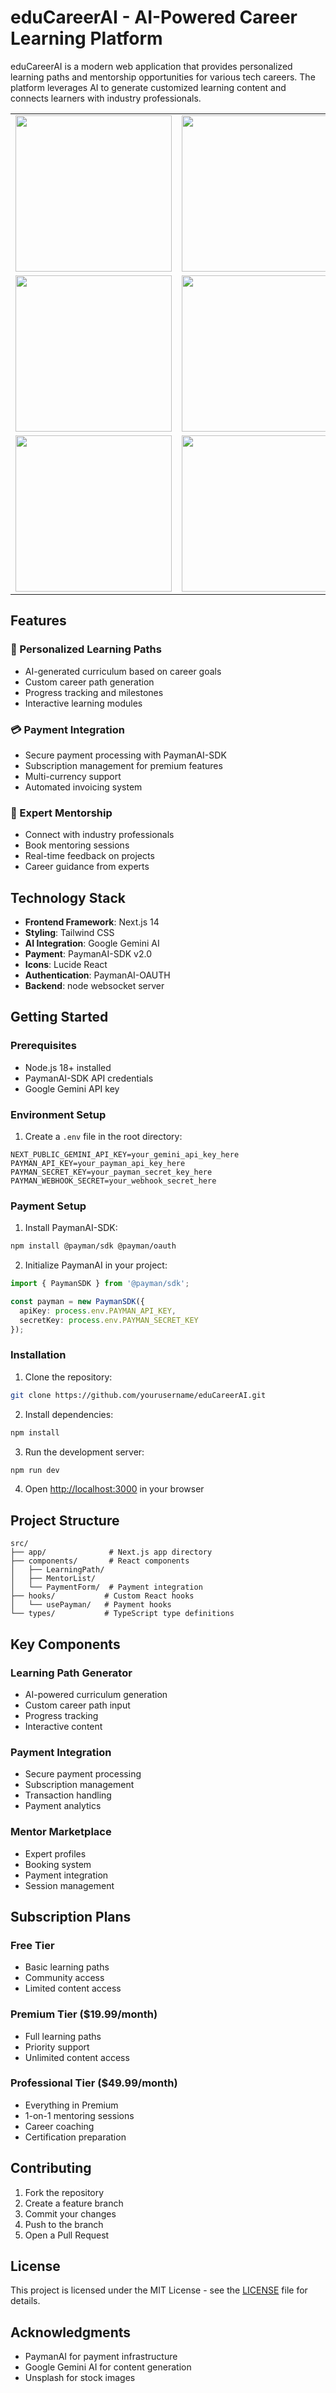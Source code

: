 # eduCareerAI - AI-Powered Career Learning Platform

eduCareerAI is a modern web application that provides personalized learning paths and mentorship opportunities for various tech careers. The platform leverages AI to generate customized learning content and connects learners with industry professionals.


<table>
  <tr>
    <td><img src="https://github.com/user-attachments/assets/d6d68c88-eb5d-47ae-94bd-9dc6dd4442e6" width="250"/></td>
    <td><img src="https://github.com/user-attachments/assets/bb6ba1ae-10bc-4ee6-988d-3a191f443a17" width="250"/></td>
    <td><img src="https://github.com/user-attachments/assets/cbd053c9-36be-47f3-9318-98044492aba3" width="250"/></td>
  </tr>
  <tr>
    <td><img src="https://github.com/user-attachments/assets/7d0deee7-029e-4e6d-ac86-fee807beb392" width="250"/></td>
    <td><img src="https://github.com/user-attachments/assets/e9f5fd48-9c2e-456e-9816-503760757ee3" width="250"/></td>
    <td><img src="https://github.com/user-attachments/assets/fb85d63b-6940-4445-8aab-59a5801b48fd" width="250"/></td>
  </tr>
  <tr>
    <td><img src="https://github.com/user-attachments/assets/4a2c5cdf-658c-4762-9910-a117712bb66a" width="250"/></td>
    <td><img src="https://github.com/user-attachments/assets/830fcc0a-93e1-4a48-b9d8-f9914aeb9637" width="250"/></td>
    <td></td>
  </tr>
</table>




## Features

### 🎯 Personalized Learning Paths
- AI-generated curriculum based on career goals
- Custom career path generation
- Progress tracking and milestones
- Interactive learning modules

### 💳 Payment Integration
- Secure payment processing with PaymanAI-SDK
- Subscription management for premium features
- Multi-currency support
- Automated invoicing system

### 👥 Expert Mentorship
- Connect with industry professionals
- Book mentoring sessions
- Real-time feedback on projects
- Career guidance from experts

## Technology Stack

- **Frontend Framework**: Next.js 14
- **Styling**: Tailwind CSS
- **AI Integration**: Google Gemini AI
- **Payment**: PaymanAI-SDK v2.0
- **Icons**: Lucide React
- **Authentication**: PaymanAI-OAUTH
- **Backend**: node websocket server

## Getting Started

### Prerequisites

- Node.js 18+ installed
- PaymanAI-SDK API credentials
- Google Gemini API key

### Environment Setup

1. Create a `.env` file in the root directory:
```env
NEXT_PUBLIC_GEMINI_API_KEY=your_gemini_api_key_here
PAYMAN_API_KEY=your_payman_api_key_here
PAYMAN_SECRET_KEY=your_payman_secret_key_here
PAYMAN_WEBHOOK_SECRET=your_webhook_secret_here
```

### Payment Setup

1. Install PaymanAI-SDK:
```bash
npm install @payman/sdk @payman/oauth
```

2. Initialize PaymanAI in your project:
```typescript
import { PaymanSDK } from '@payman/sdk';

const payman = new PaymanSDK({
  apiKey: process.env.PAYMAN_API_KEY,
  secretKey: process.env.PAYMAN_SECRET_KEY
});
```

### Installation

1. Clone the repository:
```bash
git clone https://github.com/yourusername/eduCareerAI.git
```

2. Install dependencies:
```bash
npm install
```

3. Run the development server:
```bash
npm run dev
```

4. Open [http://localhost:3000](http://localhost:3000) in your browser

## Project Structure

```
src/
├── app/              # Next.js app directory
├── components/       # React components
│   ├── LearningPath/
│   ├── MentorList/
│   └── PaymentForm/  # Payment integration
├── hooks/           # Custom React hooks
│   └── usePayman/   # Payment hooks
└── types/           # TypeScript type definitions
```

## Key Components

### Learning Path Generator
- AI-powered curriculum generation
- Custom career path input
- Progress tracking
- Interactive content

### Payment Integration
- Secure payment processing
- Subscription management
- Transaction handling
- Payment analytics

### Mentor Marketplace
- Expert profiles
- Booking system
- Payment integration
- Session management

## Subscription Plans

### Free Tier
- Basic learning paths
- Community access
- Limited content access

### Premium Tier ($19.99/month)
- Full learning paths
- Priority support
- Unlimited content access

### Professional Tier ($49.99/month)
- Everything in Premium
- 1-on-1 mentoring sessions
- Career coaching
- Certification preparation

## Contributing

1. Fork the repository
2. Create a feature branch
3. Commit your changes
4. Push to the branch
5. Open a Pull Request

## License

This project is licensed under the MIT License - see the [LICENSE](LICENSE) file for details.

## Acknowledgments

- PaymanAI for payment infrastructure
- Google Gemini AI for content generation
- Unsplash for stock images
